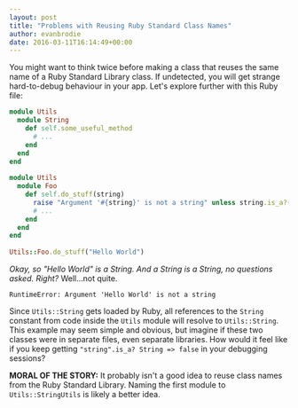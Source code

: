 ```yaml
---
layout: post
title: "Problems with Reusing Ruby Standard Class Names"
author: evanbrodie
date: 2016-03-11T16:14:49+00:00
---
```


You might want to think twice before making a class that reuses the same name of a Ruby Standard Library class. If undetected, you will get strange hard-to-debug behaviour in your app. Let's explore further with this Ruby file:

```ruby
module Utils
  module String
    def self.some_useful_method
      # ...
    end
  end
end
​
module Utils
  module Foo
    def self.do_stuff(string)
      raise "Argument '#{string}' is not a string" unless string.is_a?(String)
      # ...
    end
  end
end
​
Utils::Foo.do_stuff("Hello World")
```

*Okay, so "Hello World" is a String. And a String is a String, no questions asked. Right?* Well...not quite.

```
RuntimeError: Argument 'Hello World' is not a string
```

Since `Utils::String` gets loaded by Ruby, all references to the `String` constant from code inside the `Utils` module will resolve to `Utils::String`. This example may seem simple and obvious, but imagine if these two classes were in separate files, even separate libraries. How would it feel like if you keep getting `"string".is_a? String => false` in your debugging sessions?

**MORAL OF THE STORY:** It probably isn't a good idea to reuse class names from the Ruby Standard Library. Naming the first module to `Utils::StringUtils` is likely a better idea.
